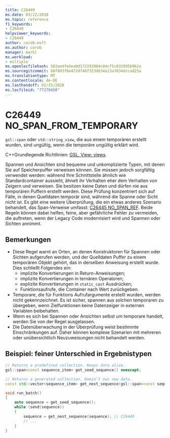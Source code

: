 ```yaml
---
title: C26449
ms.date: 03/22/2018
ms.topic: reference
f1_keywords:
- C26449
helpviewer_keywords:
- C26449
author: corob-msft
ms.author: corob
manager: markl
ms.workload:
- multiple
ms.openlocfilehash: 583aa4febea0d172292884c04cf5c0319956962e
ms.sourcegitcommit: 68f893f6e472df46f323db34a13a7034dccad25a
ms.translationtype: MT
ms.contentlocale: de-DE
ms.lasthandoff: 02/15/2020
ms.locfileid: "77270450"
---
```

# <a name="c26449-no_span_from_temporary"></a>C26449 NO_SPAN_FROM_TEMPORARY

`gsl::span` oder `std::string_view`, die aus einem temporären erstellt wurden, sind ungültig, wenn die temporäre ungültig erklärt wird.

C++Grundlegende Richtlinien: [GSL. View: views](https://github.com/isocpp/CppCoreGuidelines/blob/master/CppCoreGuidelines.md#gslview-views).

Spannen und Ansichten sind bequeme und unkomplizierte Typen, mit denen Sie auf Speicherpuffer verweisen können. Sie müssen jedoch sorgfältig verwendet werden: während Ihre Schnittstelle ähnlich wie Standardcontainer aussieht, ähnelt ihr Verhalten eher dem Verhalten von Zeigern und verweisen. Sie besitzen keine Daten und dürfen nie aus temporären Puffern erstellt werden. Diese Prüfung konzentriert sich auf Fälle, in denen Quelldaten temporär sind, während die Spanne oder Sicht nicht ist. Es gibt eine weitere Überprüfung, die ein etwas anderes Szenario behandelt, das Span-Verweise umfasst: [C26445 NO_SPAN_REF](c26445.md). Beide Regeln können dabei helfen, feine, aber gefährliche Fehler zu vermeiden, die auftreten, wenn der Legacy Code modernisiert wird und Spannen oder Sichten annimmt.

## <a name="remarks"></a>Bemerkungen

- Diese Regel warnt an Orten, an denen Konstruktoren für Spannen oder Sichten aufgerufen werden, und der Quelldaten Puffer zu einem temporären Objekt gehört, das in derselben Anweisung erstellt wurde. Dies schließt Folgendes ein:
  - implizite Konvertierungen in Return-Anweisungen;
  - implizite Konvertierungen in ternären Operatoren;
  - explizite Konvertierungen in `static_cast` Ausdrücken;
  - Funktionsaufrufe, die Container nach Wert zurückgeben.
- Temporare, die für Funktions Aufrufargumente erstellt wurden, werden nicht gekennzeichnet. Es ist sicher, spannen aus solchen temporaren zu übergeben, wenn Zielfunktionen keine Datenzeiger in externen Variablen beibehalten.
- Wenn es sich bei Spannen oder Ansichten selbst um temporare handelt, werden Sie von der Regel ausgelassen.
- Die Datenüberwachung in der Überprüfung weist bestimmte Einschränkungen auf. Daher können komplexe Szenarien mit mehreren oder unübersichtlich Neuzuweisungen nicht behandelt werden.

## <a name="example-subtle-difference-in-result-types"></a>Beispiel: feiner Unterschied in Ergebnistypen

```cpp
// Returns a predefined collection. Keeps data alive.
gsl::span<const sequence_item> get_seed_sequence() noexcept;

// Returns a generated collection. Doesn’t own new data.
const std::vector<sequence_item> get_next_sequence(gsl::span<const sequence_item>);

void run_batch()
{
    auto sequence = get_seed_sequence();
    while (send(sequence))
    {
        sequence = get_next_sequence(sequence); // C26449
        // ...
    }
}
```

